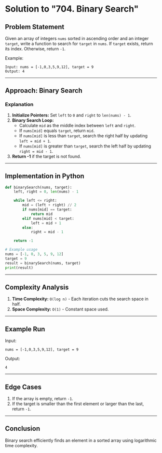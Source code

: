 # Solution to "704. Binary Search"

## Problem Statement

Given an array of integers `nums` sorted in ascending order and an integer `target`, write a function to search for `target` in `nums`. If `target` exists, return its index. Otherwise, return `-1`.

Example:

```
Input: nums = [-1,0,3,5,9,12], target = 9
Output: 4
```

---

## Approach: Binary Search

### Explanation

1. **Initialize Pointers:** Set `left` to `0` and `right` to `len(nums) - 1`.
2. **Binary Search Loop:**
    - Calculate `mid` as the middle index between `left` and `right`.
    - If `nums[mid]` equals `target`, return `mid`.
    - If `nums[mid]` is less than `target`, search the right half by updating `left = mid + 1`.
    - If `nums[mid]` is greater than `target`, search the left half by updating `right = mid - 1`.
3. **Return -1** if the target is not found.

---

## Implementation in Python

```python
def binarySearch(nums, target):
    left, right = 0, len(nums) - 1

    while left <= right:
        mid = (left + right) // 2
        if nums[mid] == target:
            return mid
        elif nums[mid] < target:
            left = mid + 1
        else:
            right = mid - 1

    return -1

# Example usage
nums = [-1, 0, 3, 5, 9, 12]
target = 9
result = binarySearch(nums, target)
print(result)
```

---

## Complexity Analysis

1. **Time Complexity:** `O(log n)` - Each iteration cuts the search space in half.
2. **Space Complexity:** `O(1)` - Constant space used.

---

## Example Run

Input:

```
nums = [-1,0,3,5,9,12], target = 9
```

Output:

```
4
```

---

## Edge Cases

1. If the array is empty, return `-1`.
2. If the target is smaller than the first element or larger than the last, return `-1`.

---

## Conclusion

Binary search efficiently finds an element in a sorted array using logarithmic time complexity.